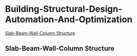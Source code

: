 # Building-Structural-Design-Automation-And-Optimization

[Slab-Beam-Wall-Column Structure](#slab-beam-wall-column)

<a name="slab-beam-wall-column" />

## Slab-Beam-Wall-Column Structure
